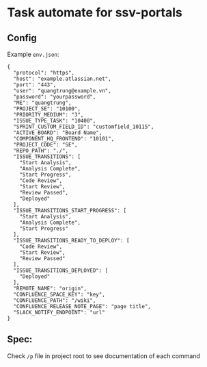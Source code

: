 # Task automate for ssv-portals

## Config

Example `env.json`:

    {
      "protocol": "https",
      "host": "example.atlassian.net",
      "port": "443",
      "user": "quangtrung@example.vn",
      "password": "yourpassword",
      "ME": "quangtrung",
      "PROJECT_SE": "10100",
      "PRIORITY_MEDIUM": "3",
      "ISSUE_TYPE_TASK": "10400",
      "SPRINT_CUSTOM_FIELD_ID": "customfield_10115",
      "ACTIVE_BOARD": "Board Name",
      "COMPONENT_HQ_FRONTEND": "10101",
      "PROJECT_CODE": "SE",
      "REPO_PATH": "./",
      "ISSUE_TRANSITIONS": [
        "Start Analysis",
        "Analysis Complete",
        "Start Progress",
        "Code Review",
        "Start Review",
        "Review Passed",
        "Deployed"
      ],
      "ISSUE_TRANSITIONS_START_PROGRESS": [
        "Start Analysis",
        "Analysis Complete",
        "Start Progress"
      ],
      "ISSUE_TRANSITIONS_READY_TO_DEPLOY": [
        "Code Review",
        "Start Review",
        "Review Passed"
      ],
      "ISSUE_TRANSITIONS_DEPLOYED": [
        "Deployed"
      ],
      "REMOTE_NAME": "origin",
      "CONFLUENCE_SPACE_KEY": "key",
      "CONFLUENCE_PATH": "/wiki",
      "CONFLUENCE_RELEASE_NOTE_PAGE": "page title",
      "SLACK_NOTIFY_ENDPOINT": "url"
    }

## Spec:

Check `/p` file in project root to see documentation of each command
